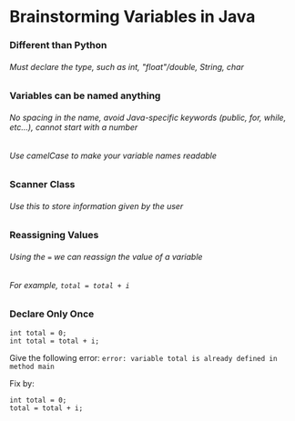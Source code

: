 # Brainstorming Variables in Java

### Different than Python
###### Must declare the type, such as int, "float"/double, String, char

### Variables can be named anything
###### No spacing in the name, avoid Java-specific keywords (public, for, while, etc...), cannot start with a number
###### Use camelCase to make your variable names readable

### Scanner Class
###### Use this to store information given by the user

### Reassigning Values
###### Using the `=` we can reassign the value of a variable
###### For example, `total = total + i`

### Declare Only Once
```
int total = 0;
int total = total + i;
```
Give the following error:
`error: variable total is already defined in method main`

Fix by:
```
int total = 0;
total = total + i;
```
